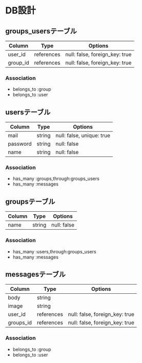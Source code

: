 # DB設計
## groups_usersテーブル

|Column|Type|Options|
|------|----|-------|
|user_id|references|null: false, foreign_key: true|
|group_id|references|null: false, foreign_key: true|

### Association
- belongs_to :group
- belongs_to :user

## usersテーブル

|Column|Type|Options|
|------|----|-------|
|mail|string|null: false, unique: true|
|password|string|null: false|
|name|string|null: false|

### Association
- has_many :groups,through:groups_users
- has_many :messages

## groupsテーブル

|Column|Type|Options|
|------|----|-------|
|name|string|null: false|

### Association
- has_many :users,through:groups_users
- has_many :messages

## messagesテーブル

|Column|Type|Options|
|------|----|-------|
|body|string||
|image|string||
|user_id|references|null: false, foreign_key: true|
|groups_id|references|null: false, foreign_key: true|

### Association
- belongs_to :group
- belongs_to :user
